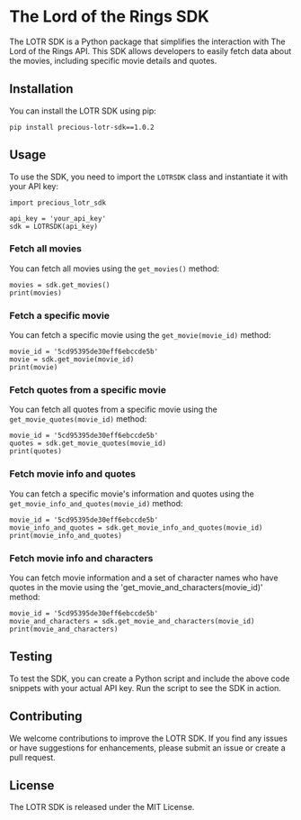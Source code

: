 # The Lord of the Rings SDK

The LOTR SDK is a Python package that simplifies the interaction with The Lord of the Rings API. This SDK allows developers to easily fetch data about the movies, including specific movie details and quotes.

## Installation

You can install the LOTR SDK using pip:

```
pip install precious-lotr-sdk==1.0.2

```

## Usage

To use the SDK, you need to import the `LOTRSDK` class and instantiate it with your API key:

```
import precious_lotr_sdk

api_key = 'your_api_key'
sdk = LOTRSDK(api_key)
```

### Fetch all movies

You can fetch all movies using the `get_movies()` method:

```
movies = sdk.get_movies()
print(movies)
```

### Fetch a specific movie

You can fetch a specific movie using the `get_movie(movie_id)` method:

```
movie_id = '5cd95395de30eff6ebccde5b'
movie = sdk.get_movie(movie_id)
print(movie)
```

### Fetch quotes from a specific movie

You can fetch all quotes from a specific movie using the `get_movie_quotes(movie_id)` method:

```
movie_id = '5cd95395de30eff6ebccde5b'
quotes = sdk.get_movie_quotes(movie_id)
print(quotes)
```

### Fetch movie info and quotes

You can fetch a specific movie's information and quotes using the `get_movie_info_and_quotes(movie_id)` method:

```
movie_id = '5cd95395de30eff6ebccde5b'
movie_info_and_quotes = sdk.get_movie_info_and_quotes(movie_id)
print(movie_info_and_quotes)
```

### Fetch movie info and characters

You can fetch movie information and a set of character names who have quotes in the movie using the 'get_movie_and_characters(movie_id)' method:

```
movie_id = '5cd95395de30eff6ebccde5b'
movie_and_characters = sdk.get_movie_and_characters(movie_id)
print(movie_and_characters)
```


## Testing

To test the SDK, you can create a Python script and include the above code snippets with your actual API key. Run the script to see the SDK in action.

## Contributing

We welcome contributions to improve the LOTR SDK. If you find any issues or have suggestions for enhancements, please submit an issue or create a pull request.

## License

The LOTR SDK is released under the MIT License.